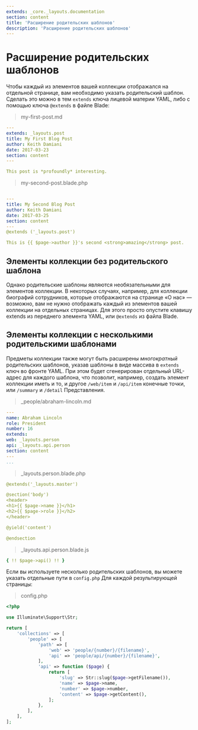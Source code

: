 ```yaml
---
extends: _core._layouts.documentation
section: content
title: 'Расширение родительских шаблонов'
description: 'Расширение родительских шаблонов'
---
```


# Расширение родительских шаблонов

Чтобы каждый из элементов вашей коллекции отображался на отдельной странице, вам необходимо указать родительский шаблон. Сделать это можно в
тем `extends` ключа лицевой материи YAML, либо с помощью ключа `@extends` в файле Blade:


> my-first-post.md

```yaml 
---
extends: _layouts.post
title: My First Blog Post
author: Keith Damiani
date: 2017-03-23
section: content
---

This post is *profoundly* interesting.
```

> my-second-post.blade.php

```yaml

---
title: My Second Blog Post
author: Keith Damiani
date: 2017-03-25
section: content
---
@extends ('_layouts.post')

This is {{ $page->author }}'s second <strong>amazing</strong> post.
```

## Элементы коллекции без родительского шаблона

Однако родительские шаблоны являются необязательными для элементов коллекции. В некоторых случаях, например, для коллекции биографий сотрудников, которые
отображаются на странице «О нас» — возможно, вам не нужно отображать каждый из элементов вашей коллекции на отдельных страницах. Для этого
просто опустите клавишу extends из переднего элемента YAML, или `@extends` из файла Blade.

## Элементы коллекции с несколькими родительскими шаблонами

Предметы коллекции также могут быть расширены *многократный* родительских шаблонов, указав шаблоны в виде массива в `extends`
ключ
во фронте YAML. При этом будет сгенерирован отдельный URL-адрес для каждого шаблона, что позволит, например, создать элемент коллекции
иметь и то, и другое `/web/item` и `/api/item` конечные точки, или `/summary` и `/detail` Представления.

> _people/abraham-lincoln.md


```yaml
---
name: Abraham Lincoln
role: President
number: 16
extends:
web: _layouts.person
api: _layouts.api.person
section: content
---
...
```


> _layouts.person.blade.php


```yaml
@extends('_layouts.master')

@section('body')
<header>
<h1>{{ $page->name }}</h1>
<h2>{{ $page->role }}</h2>
</header>

@yield('content')

@endsection
```


> _layouts.api.person.blade.js


```yaml
{ !! $page->api() !! }
```

Если вы используете несколько родительских шаблонов, вы можете указать отдельные пути в `config.php` Для каждой результирующей страницы:

> config.php

```php 
<?php

use Illuminate\Support\Str;

return [
    'collections' => [
        'people' => [
            'path' => [
                'web' => 'people/{number}/{filename}',
                'api' => 'people/api/{number}/{filename}',
            ],
            'api' => function ($page) {
                return [
                    'slug' => Str::slug($page->getFilename()),
                    'name' => $page->name,
                    'number' => $page->number,
                    'content' => $page->getContent(),
                ];
            },
        ],
    ],
];
```
